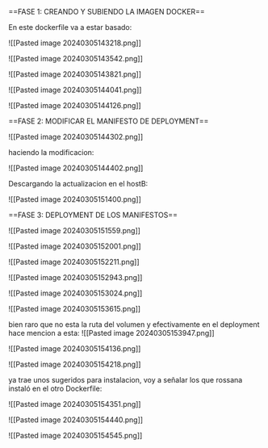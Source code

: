 
==FASE 1: CREANDO Y SUBIENDO LA IMAGEN DOCKER==

En este dockerfile va a estar basado:

![[Pasted image 20240305143218.png]]

![[Pasted image 20240305143542.png]]

![[Pasted image 20240305143821.png]]

![[Pasted image 20240305144041.png]]

![[Pasted image 20240305144126.png]]

==FASE 2: MODIFICAR EL MANIFESTO DE DEPLOYMENT==


![[Pasted image 20240305144302.png]]

haciendo la modificacion:

![[Pasted image 20240305144402.png]]


Descargando la actualizacion en el hostB:

![[Pasted image 20240305151400.png]]


==FASE 3: DEPLOYMENT DE LOS MANIFESTOS==


![[Pasted image 20240305151559.png]]

![[Pasted image 20240305152001.png]]

![[Pasted image 20240305152211.png]]

![[Pasted image 20240305152943.png]]


![[Pasted image 20240305153024.png]]

![[Pasted image 20240305153615.png]]

bien raro que no esta la ruta del volumen y efectivamente en el deployment hace mencion a esta:
![[Pasted image 20240305153947.png]]

![[Pasted image 20240305154136.png]]

![[Pasted image 20240305154218.png]]

ya trae unos sugeridos para instalacion, voy a señalar los que rossana instaló en el otro Dockerfile:

![[Pasted image 20240305154351.png]]

![[Pasted image 20240305154440.png]]

![[Pasted image 20240305154545.png]]

